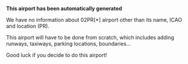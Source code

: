 **This airport has been automatically generated**

We have no information about 02PR[*] airport other than its name, ICAO and location (PR).

This airport will have to be done from scratch, which includes adding runways, taxiways, parking locations, boundaries...

Good luck if you decide to do this airport!